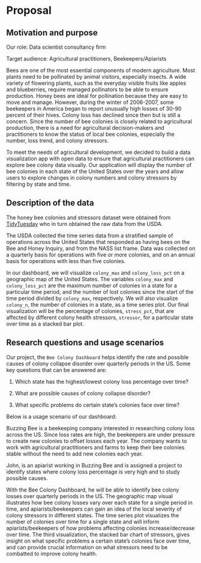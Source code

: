 Proposal
================

## Motivation and purpose

Our role: Data scientist consultancy firm

Target audience: Agricultural practitioners, Beekeepers/Apiarists

Bees are one of the most essential components of modern agriculture.
Most plants need to be pollinated by animal visitors, especially
insects. A wide variety of flowering plants, such as the everyday
visible fruits like apples and blueberries, require managed pollinators
to be able to ensure production. Honey bees are ideal for pollination
because they are easy to move and manage. However, during the winter of
2006-2007, some beekeepers in America began to report unusually high
losses of 30-90 percent of their hives. Colony loss has declined since
then but is still a concern. Since the number of bee colonies is closely
related to agricultural production, there is a need for agricultural
decision-makers and practitioners to know the status of local bee
colonies, especially the number, loss trend, and colony stressors.

To meet the needs of agricultural development, we decided to build a
data visualization app with open data to ensure that agricultural
practitioners can explore bee colony data visually. Our application will
display the number of bee colonies in each state of the United States
over the years and allow users to explore changes in colony numbers and
colony stressors by filtering by state and time.

## Description of the data

The honey bee colonies and stressors dataset were obtained from
[TidyTuesday](https://github.com/rfordatascience/tidytuesday/blob/master/data/2022/2022-01-11/readme.md)
who in turn obtained the raw data from the USDA.

The USDA collected the time series data from a stratified sample of
operations across the United States that responded as having bees on the
Bee and Honey Inquiry, and from the NASS list frame. Data was collected
on a quarterly basis for operations with five or more colonies, and on
an annual basis for operations with less than five colonies.

In our dashboard, we will visualize `colony_max` and `colony_loss_pct`
on a geographic map of the United States. The variables `colony_max` and
`colony_loss_pct` are the maximum number of colonies in a state for a
particular time period, and the number of lost colonies since the start
of the time period divided by `colony_max`, respectively. We will also
visualize `colony_n`, the number of colonies in a state, as a time
series plot. Our final visualization will be the percentage of colonies,
`stress_pct`, that are affected by different colony health stressors,
`stressor`, for a particular state over time as a stacked bar plot.

## Research questions and usage scenarios

Our project, the `Bee Colony Dashboard` helps identify the rate and
possible causes of colony collapse disorder over quarterly periods in
the US. Some key questions that can be answered are:

1.  Which state has the highest/lowest colony loss percentage over time?

2.  What are possible causes of colony collapse disorder?

3.  What specific problems do certain state’s colonies face over time?

Below is a usage scenario of our dashboard:

Buzzing Bee is a beekeeping company interested in researching colony
loss across the US. Since loss rates are high, the beekeepers are under
pressure to create new colonies to offset losses each year. The company
wants to work with agricultural practitioners and farms to keep their
bee colonies stable without the need to add new colonies each year.

John, is an apiarist working in Buzzing Bee and is assigned a project to
identify states where colony loss percentage is very high and to study
possible causes.

With the Bee Colony Dashboard, he will be able to identify bee colony
losses over quarterly periods in the US. The geographic map visual
illustrates how bee colony losses vary over each state for a single
period in time, and apiarists/beekeepers can gain an idea of the local
severity of colony stressors in different states. The time series plot
visualizes the number of colonies over time for a single state and will
inform apiarists/beekeepers of how problems affecting colonies
increase/decrease over time. The third visualization, the stacked bar
chart of stressors, gives insight on what specific problems a certain
state’s colonies face over time, and can provide crucial information on
what stressors need to be combatted to improve colony health.

